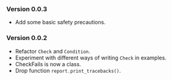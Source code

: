 ### Version 0.0.3 ###

- Add some basic safety precautions.

### Version 0.0.2 ###

- Refactor `Check` and `Condition`.
- Experiment with different ways of writing `Check` in examples.
- CheckFails is now a class.
- Drop function `report.print_tracebacks()`.
